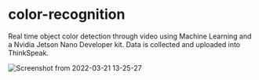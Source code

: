 # color-recognition
 Real time object color detection through video using Machine Learning and a Nvidia Jetson Nano Developer kit. Data is collected and uploaded into ThinkSpeak. 
 
 
![Screenshot from 2022-03-21 13-25-27](https://user-images.githubusercontent.com/59904765/159358380-a42ca62f-f14d-48cf-84c6-459148319dc7.png)
